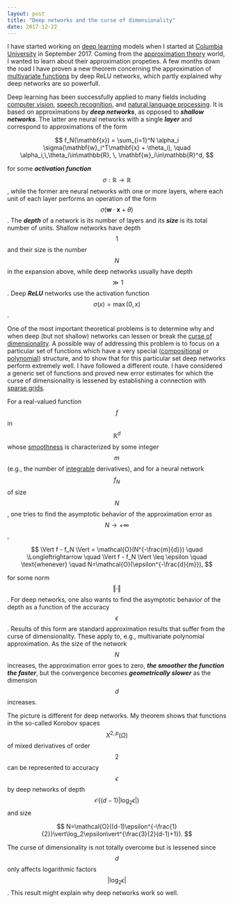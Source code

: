 ```yaml
---
layout: post
title: "Deep networks and the curse of dimensionality"
date: 2017-12-22
---
```


I have started working on <a href="http://en.wikipedia.org/wiki/Deep_learning">deep learning</a> 
models when I started at <a href="http//www.columbia.edu">Columbia University</a> in September 2017. 
Coming from the <a href="http://en.wikipedia.org/wiki/Approximation_theory">approximation theory</a>
world, I wanted to learn about their approximation propeties.
A few months down the road I have proven a new theorem concerning the approximation of 
<a href="http://en.wikipedia.org/wiki/Function_of_several_real_variables">multivariate functions</a> 
by deep ReLU networks, which partly explained why deep networks are so powerfull.

Deep learning has been successfully applied to many fields including 
<a href="https://en.wikipedia.org/wiki/Computer_vision">computer vision</a>, 
<a href="https://en.wikipedia.org/wiki/Speech_recognition">speech recognition</a>, 
and <a href="http://en.wikipedia.org/wiki/Natural_language_processing">natural language processing</a>.
It is based on approximations by <i><b>deep networks</b></i>, as opposed to <i><b>shallow networks</b></i>.
The latter are neural networks with a single <i><b>layer</b></i> and correspond to approximations of the form

$$
f_N(\mathbf{x}) = \sum_{i=1}^N \alpha_i \sigma(\mathbf{w}_i^T\mathbf{x} + \theta_i), 
\quad \alpha_i,\,\theta_i\in\mathbb{R}, \, \mathbf{w}_i\in\mathbb{R}^d,
$$

for some <i><b>activation function</b></i> $$\sigma:\mathbb{R}\rightarrow\mathbb{R}$$, 
while the former are neural networks with one or more layers, where each unit of each layer 
performs an operation of the form $$\sigma(\mathbf{w}\cdot \mathbf{x} + \theta)$$.
The <i><b>depth</b></i> of a network is its number of layers and its <i><b>size</b></i> 
is its total number of units.
Shallow networks have depth $$1$$ and their size is the number $$N$$ in the expansion above,
while deep networks usually have depth $$\gg 1$$.
Deep <i><b>ReLU</b></i> networks use the activation function $$\sigma(x) = \max(0,x)$$.

One of the most important theoretical problems is to determine why and when deep (but not shallow) networks
can lessen or break the <a href="https://en.wikipedia.org/wiki/Curse_of_dimensionality">curse of dimensionality</a>.
A possible way of addressing this problem is to focus on a particular set of functions which have a very
special (<a href="http://en.wikipedia.org/wiki/Function_composition">compositional</a> or 
<a href="https://en.wikipedia.org/wiki/Polynomial">polynomial</a>) structure, 
and to show that for this particular set deep networks perform extremely well.
I have followed a different route. 
I have considered a generic set of functions and proved new error estimates 
for which the curse of dimensionality is lessened by establishing a connection with 
<a href="http://en.wikipedia.org/wiki/Sparse_grid">sparse grids</a>.

For a real-valued function $$f$$ in $$\mathbb{R}^d$$ whose 
<a href="http://en.wikipedia.org/wiki/Smoothness">smoothness</a> is characterized by some integer $$m$$
(e.g., the number of <a href="https://en.wikipedia.org/wiki/Locally_integrable_function">integrable</a> derivatives), and for a neural network $$f_N$$ of size $$N$$, 
one tries to find the asymptotic behavior of the approximation error as $$N\rightarrow+\infty$$,

$$
\Vert f - f_N \Vert = \mathcal{O}(N^{-\frac{m}{d}}) 
\quad \Longleftrightarrow \quad \Vert f - f_N \Vert \leq \epsilon \quad \text{whenever} \quad N=\mathcal{O}(\epsilon^{-\frac{d}{m}}),
$$

for some norm $$\Vert\cdot\Vert$$. 
For deep networks, one also wants to find the asymptotic behavior of the depth 
as a function of the accuracy $$\epsilon$$.
Results of this form are standard approximation results that suffer from the curse of dimensionality.
These apply to, e.g., multivariate polynomial approximation.
As the size of the network $$N$$ increases, the approximation error goes to zero, <i><b>the smoother the function the faster</b></i>, but the convergence becomes <i><b>geometrically slower</b></i> as the dimension $$d$$ increases.


The picture is different for deep networks.
My theorem shows that functions in the so-called Korobov spaces $$X^{2,p}(\Omega)$$ of mixed derivatives of order $$2$$ can be represented to accuracy $$\epsilon$$ by deep networks of depth $$\mathcal{O}((d-1)\vert\log_2\epsilon\vert)$$ and size

$$
N=\mathcal{O}((d-1)\epsilon^{-\frac{1}{2}}\vert\log_2\epsilon\vert^{\frac{3}{2}(d-1)+1}).
$$

The curse of dimensionality is not totally overcome but is lessened since 
$$d$$ only affects logarithmic factors $$\vert\log_2\epsilon\vert$$.
This result might explain why deep networks work so well. 
